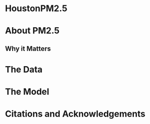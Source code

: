 # HoustonPM2.5

# About PM2.5

## Why it Matters

# The Data

# The Model

# Citations and Acknowledgements
